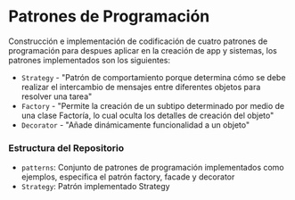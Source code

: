# Patrones de Programación
Construcción e implementación de codificación de cuatro patrones de programación para despues aplicar en la creación de app y sistemas, los patrones implementados son los siguientes:

- `Strategy` - "Patrón de comportamiento porque determina cómo se debe realizar el intercambio de mensajes entre diferentes objetos para resolver una tarea"
- `Factory` - "Permite la creación de un subtipo determinado por medio de una clase Factoría, lo cual oculta los detalles de creación del objeto"
- `Decorator` - "Añade dinámicamente funcionalidad a un objeto"

### Estructura del Repositorio

- `patterns`: Conjunto de patrones de programación implementados como ejemplos, especifica el patrón factory, facade y decorator
- `Strategy`: Patrón implementado Strategy


